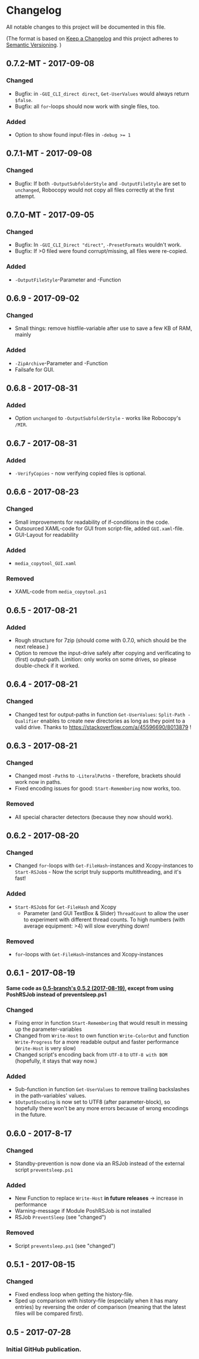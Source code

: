 ﻿# Changelog
All notable changes to this project will be documented in this file.

(The format is based on [Keep a Changelog](http://keepachangelog.com/en/1.0.0/) and this project adheres to [Semantic Versioning](http://semver.org/spec/v2.0.0.html). )

## 0.7.2-MT - 2017-09-08
### Changed
- Bugfix: in `-GUI_CLI_direct direct`, `Get-UserValues` would always return `$false`.
- Bugfix: all `for`-loops should now work with single files, too.

### Added
- Option to show found input-files in `-debug >= 1`


## 0.7.1-MT - 2017-09-08
### Changed
- Bugfix: If both `-OutputSubfolderStyle` and `-OutputFileStyle` are set to `unchanged`, Robocopy would not copy all files correctly at the first attempt.


## 0.7.0-MT - 2017-09-05
### Changed
- Bugfix: In `-GUI_CLI_Direct "direct"`, `-PresetFormats` wouldn't work.
- Bugfix: If >0 filed were found corrupt/missing, all files were re-copied.

### Added
- `-OutputFileStyle`-Parameter and -Function


## 0.6.9 - 2017-09-02
### Changed
- Small things: remove histfile-variable after use to save a few KB of RAM, mainly

### Added
- `-ZipArchive`-Parameter and -Function
- Failsafe for GUI.


## 0.6.8 - 2017-08-31
### Added
- Option `unchanged` to `-OutputSubfolderStyle` - works like Robocopy's `/MIR`.


## 0.6.7 - 2017-08-31
### Added
- `-VerifyCopies` - now verifying copied files is optional.


## 0.6.6 - 2017-08-23
### Changed
- Small improvements for readability of if-conditions in the code.
- Outsourced XAML-code for GUI from script-file, added `GUI.xaml`-file.
- GUI-Layout for readability

### Added
- `media_copytool_GUI.xaml`

### Removed
- XAML-code from `media_copytool.ps1`


## 0.6.5 - 2017-08-21
### Added
- Rough structure for 7zip (should come with 0.7.0, which should be the next release.)
- Option to remove the input-drive safely after copying and verificating to (first) output-path. Limition: only works on some drives, so please double-check if it worked.


## 0.6.4 - 2017-08-21
### Changed
- Changed test for output-paths in function `Get-UserValues`: `Split-Path -Qualifier` enables to create new directories as long as they point to a valid drive. Thanks to https://stackoverflow.com/a/45596690/8013879 !


## 0.6.3 - 2017-08-21
### Changed
- Changed most `-Path`s to `-LiteralPath`s - therefore, brackets should work now in paths.
- Fixed encoding issues for good: `Start-Remembering` now works, too. 

### Removed
- All special character detectors (because they now should work).


## 0.6.2 - 2017-08-20
### Changed
- Changed `for`-loops with `Get-FileHash`-instances and Xcopy-instances to `Start-RSJob`s - Now the script truly supports multithreading, and it's fast!

### Added
- `Start-RSJob`s for `Get-FileHash` and Xcopy
    - Parameter (and GUI TextBox & Slider) `ThreadCount` to allow the user to experiment with different thread counts. To high numbers (with average equipment: >4) will slow everything down!

### Removed
- `for`-loops with `Get-FileHash`-instances and Xcopy-instances


## 0.6.1 - 2017-08-19
#### Same code as [0.5-branch's 0.5.2 (2017-08-19)](https://github.com/flolilo/media-copytool/blob/0.5---without-RSJob/CHANGELOG.md), except from using PoshRSJob instead of preventsleep.ps1 

### Changed
- Fixing error in function `Start-Remembering` that would result in messing up the parameter-variables
- Changed from `Write-Host` to own function `Write-ColorOut` and function `Write-Progress` for a more readable output and faster performance (`Write-Host` is very slow)
- Changed script's encoding back from `UTF-8` to `UTF-8 with BOM` (hopefully, it stays that way now.)

### Added
- Sub-function in function `Get-UserValues` to remove trailing backslashes in the path-variables' values.
- `$OutputEncoding` is now set to UTF8 (after parameter-block), so hopefully there won't be any more errors because of wrong encodings in the future.


## 0.6.0 - 2017-8-17
### Changed
- Standby-prevention is now done via an RSJob instead of the external script `preventsleep.ps1`

### Added
- New Function to replace `Write-Host` **in future releases** -> increase in performance
- Warning-message if Module PoshRSJob is not installed
- RSJob `PreventSleep` (see "changed")

### Removed
- Script `preventsleep.ps1` (see "changed")


## 0.5.1 - 2017-08-15
### Changed
- Fixed endless loop when getting the history-file.
- Sped up comparison with history-file (especially when it has many entries) by reversing the order of comparison (meaning that the latest files will be compared first).


## 0.5 - 2017-07-28
### Initial GitHub publication.
